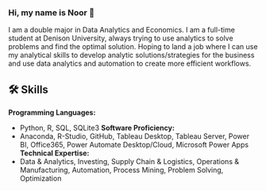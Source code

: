 ### Hi, my name is Noor 👋

I am a double major in Data Analytics and Economics. I am a full-time student at Denison University, always trying to use analytics to solve problems and find the optimal solution. Hoping to land a job where I can use my analytical skills to develop analytic solutions/strategies for the business and use data analytics and automation to create more efficient workflows.

## 🛠 Skills
 **Programming Languages:** 
- Python, R, SQL, SQLite3
**Software Proficiency:** 
- Anaconda, R-Studio, GitHub, Tableau Desktop, Tableau Server, Power BI, Office365, Power Automate Desktop/Cloud, Microsoft Power Apps
**Technical Expertise:** 
- Data & Analytics, Investing, Supply Chain & Logistics, Operations & Manufacturing, Automation, Process Mining, Problem Solving, Optimization
<!--
**ashrifehn/ashrifehn** is a ✨ _special_ ✨ repository because its `README.md` (this file) appears on your GitHub profile.

Here are some ideas to get you started:

- 🔭 I’m currently working on ...
- 🌱 I’m currently learning ...
- 👯 I’m looking to collaborate on ...
- 🤔 I’m looking for help with ...
- 💬 Ask me about ...
- 📫 How to reach me: ...
- 😄 Pronouns: ...
- ⚡ Fun fact: ...
-->
